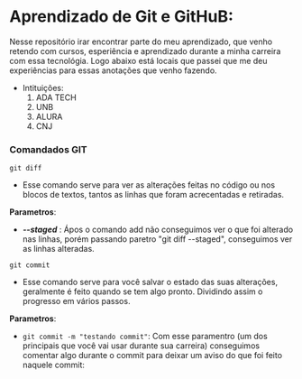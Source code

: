 # Aprendizado de Git e GitHuB:
Nesse repositório irar encontrar parte do meu aprendizado, que venho retendo com cursos, esperiência e aprendizado durante a minha carreira com essa tecnológia. Logo abaixo está locais que passei que me deu experiências para essas anotações que venho fazendo. 

- Intituições:
  1. ADA TECH
  2. UNB
  3. ALURA
  4. CNJ


### Comandados GIT

``
git diff 
``

* Esse comando serve para ver as alterações feitas no código ou nos blocos de textos, tantos as linhas que foram acrecentadas e retiradas.

**Parametros**:
* **_--staged_** : Ápos o comando add não conseguimos ver o que foi alterado nas linhas, porém passando paretro "git diff --staged", conseguimos ver as linhas alteradas.

``
git commit
``

* Esse comando serve para você salvar o estado das suas alterações, geralmente é feito quando se tem algo pronto. Dividindo assim o progresso em vários passos.

**Parametros**:
* ``git commit -m "testando commit"``: Com esse paramentro (um dos principais que você vai usar durante sua carreira) conseguimos comentar algo durante o commit para deixar um aviso do que foi feito naquele commit:
   

